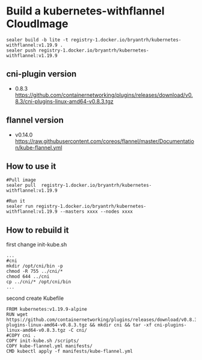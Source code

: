 # Build a kubernetes-withflannel CloudImage

```shell script
sealer build -b lite -t registry-1.docker.io/bryantrh/kubernetes-withflannel:v1.19.9 .
sealer push registry-1.docker.io/bryantrh/kubernetes-withflannel:v1.19.9
```

## cni-plugin version

+ 0.8.3 <https://github.com/containernetworking/plugins/releases/download/v0.8.3/cni-plugins-linux-amd64-v0.8.3.tgz>

## flannel version
+ v0.14.0 <https://raw.githubusercontent.com/coreos/flannel/master/Documentation/kube-flannel.yml>

## How to use it

```shell script
#Pull image
sealer pull  registry-1.docker.io/bryantrh/kubernetes-withflannel:v1.19.9

#Run it
sealer run registry-1.docker.io/bryantrh/kubernetes-withflannel:v1.19.9 --masters xxxx --nodes xxxx
```

## How to rebuild it
first change init-kube.sh

```shell script
...
#cni
mkdir /opt/cni/bin -p
chmod -R 755 ../cni/*
chmod 644 ../cni
cp ../cni/* /opt/cni/bin
...

```

second  create Kubefile

```shell script
FROM kubernetes:v1.19.9-alpine
RUN wget https://github.com/containernetworking/plugins/releases/download/v0.8.3/cni-plugins-linux-amd64-v0.8.3.tgz && mkdir cni && tar -xf cni-plugins-linux-amd64-v0.8.3.tgz -C cni/
#COPY cni .
COPY init-kube.sh /scripts/
COPY kube-flannel.yml manifests/
CMD kubectl apply -f manifests/kube-flannel.yml
```
